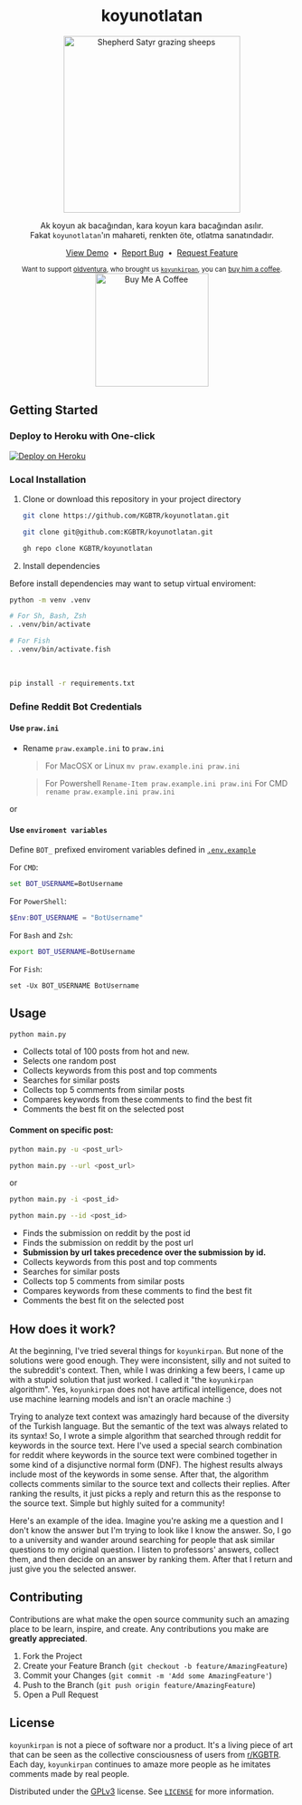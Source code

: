 <p align="center">
  <h1 align="center">koyunotlatan</h1>
  <p align="center">
    <!-- <img src="https://github.com/KGBTR/koyunotlatan/assets/29407019/cb04f067-7fb9-4422-a5f4-c69a3407b361" alt="Pan the Satyr" width="200" title="Pan the Satyr"> -->
    <img src="https://github.com/KGBTR/koyunotlatan/assets/29407019/f873be80-e129-4cd5-ab1d-0d7ebb216dcf" alt="Shepherd Satyr grazing sheeps" width="312" title="Shepherd Satyr grazing sheeps">
  </p>

  <p align="center">
    Ak koyun ak bacağından, kara koyun kara bacağından asılır.<br/>
    Fakat <code>koyunotlatan</code>'ın mahareti, renkten öte, otlatma sanatındadır.
  </p>

  <p align="center">
    <a href="https://reddit.com/user/<BotAccountUsername>">View Demo</a>
    &nbsp;•&nbsp;
    <a href="https://github.com/KGBTR/koyunotlatan/issues">Report Bug</a>
    &nbsp;•&nbsp;
    <a href="https://github.com/KGBTR/koyunotlatan/issues">Request Feature</a>
  </p>
</p>

<p align="center">

  <small>
    Want to support <a href="https://github.com/oldventura">oldventura</a>, who brought us <code><a href="https://github.com/oldventura/koyunkirpan">koyunkirpan</a></code>, you can <a href="https://www.buymeacoffee.com/oldventura" target="_blank">buy him a coffee</a>.
  </small>

  <br>

  <a href="https://www.buymeacoffee.com/oldventura" target="_blank">
    <img src="https://cdn.buymeacoffee.com/buttons/v2/default-red.png" alt="Buy Me A Coffee" width="200">
  </a>
</p>

## Getting Started

### Deploy to Heroku with One-click

[![Deploy on Heroku](https://www.herokucdn.com/deploy/button.svg)](https://heroku.com/deploy?template=https://github.com/KGBTR/koyunotlatan)

### Local Installation

1. Clone or download this repository in your project directory

   ```bash
   git clone https://github.com/KGBTR/koyunotlatan.git
   ```

   ```bash
   git clone git@github.com:KGBTR/koyunotlatan.git
   ```

   ```bash
   gh repo clone KGBTR/koyunotlatan
   ```

2. Install dependencies

  Before install dependencies may want to setup virtual enviroment:

  ```sh
  python -m venv .venv
  ```

  ```sh
  # For Sh, Bash, Zsh
  . .venv/bin/activate
  ```

  ```sh
  # For Fish
  . .venv/bin/activate.fish
  ```



  <br/>

   ```sh
   pip install -r requirements.txt
   ```

### Define Reddit Bot Credentials

#### Use `praw.ini`

- Rename `praw.example.ini` to `praw.ini`

  > For MacOSX or Linux `mv praw.example.ini praw.ini`

  > For Powershell `Rename-Item praw.example.ini praw.ini`
  > For CMD `rename praw.example.ini praw.ini`

or

#### Use `enviroment variables`

Define `BOT_` prefixed enviroment variables defined in [`.env.example`](.env.example)

For `CMD`:

```cmd
set BOT_USERNAME=BotUsername
```

For `PowerShell`:

```powershell
$Env:BOT_USERNAME = "BotUsername"
```

For `Bash` and `Zsh`:

```bash
export BOT_USERNAME=BotUsername
```

For `Fish`:

```fish
set -Ux BOT_USERNAME BotUsername
```

## Usage

```bash
python main.py
```

- Collects total of 100 posts from hot and new.
- Selects one random post
- Collects keywords from this post and top comments
- Searches for similar posts
- Collects top 5 comments from similar posts
- Compares keywords from these comments to find the best fit
- Comments the best fit on the selected post

#### Comment on specific post:

```bash
python main.py -u <post_url>
```

```bash
python main.py --url <post_url>
```

or

```bash
python main.py -i <post_id>
```

```bash
python main.py --id <post_id>
```

- Finds the submission on reddit by the post id
- Finds the submission on reddit by the post url
- **Submission by url takes precedence over the submission by id.**
- Collects keywords from this post and top comments
- Searches for similar posts
- Collects top 5 comments from similar posts
- Compares keywords from these comments to find the best fit
- Comments the best fit on the selected post

## How does it work?

At the beginning, I've tried several things for `koyunkirpan`. But none of the solutions were good enough. They were inconsistent, silly and not suited to the subreddit's context. Then, while I was drinking a few beers, I came up with a stupid solution that just worked. I called it "the `koyunkirpan` algorithm". Yes, `koyunkirpan` does not have artifical intelligence, does not use machine learning models and isn't an oracle machine \:\)

Trying to analyze text context was amazingly hard because of the diversity of the Turkish language. But the semantic of the text was always related to its syntax! So, I wrote a simple algorithm that searched through reddit for keywords in the source text. Here I've used a special search combination for reddit where keywords in the source text were combined together in some kind of a disjunctive normal form (DNF). The highest results always include most of the keywords in some sense. After that, the algorithm collects comments similar to the source text and collects their replies. After ranking the results, it just picks a reply and return this as the response to the source text. Simple but highly suited for a community!

Here's an example of the idea. Imagine you're asking me a question and I don't know the answer but I'm trying to look like I know the answer. So, I go to a university and wander around searching for people that ask similar questions to my original question. I listen to professors' answers, collect them, and then decide on an answer by ranking them. After that I return and just give you the selected answer.

## Contributing

Contributions are what make the open source community such an amazing place to be learn, inspire, and create. Any contributions you make are **greatly appreciated**.

1. Fork the Project
2. Create your Feature Branch (`git checkout -b feature/AmazingFeature`)
3. Commit your Changes (`git commit -m 'Add some AmazingFeature'`)
4. Push to the Branch (`git push origin feature/AmazingFeature`)
5. Open a Pull Request

## License

`koyunkirpan` is not a piece of software nor a product. It's a living piece of art that can be seen as the collective consciousness of users from [r/KGBTR](https://reddit.com/r/KGBTR). Each day, `koyunkirpan` continues to amaze more people as he imitates comments made by real people.

Distributed under the [GPLv3](https://www.gnu.org/licenses/gpl-3.0.html) license. See [`LICENSE`](LICENSE) for more information.
